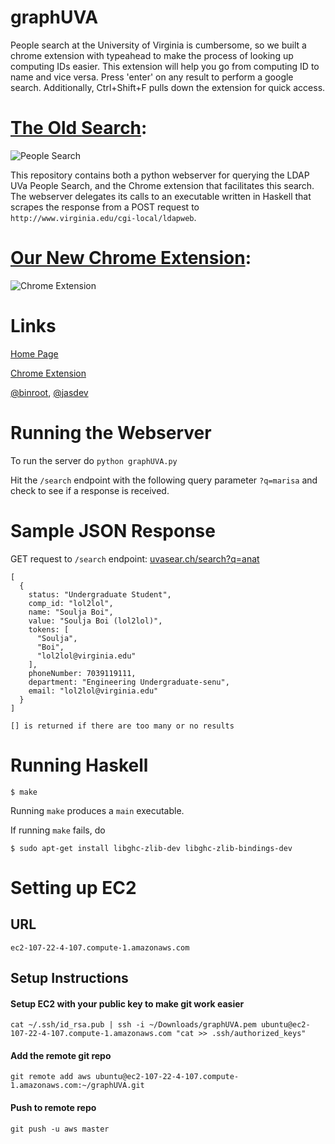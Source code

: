 graphUVA
========
People search at the University of Virginia is cumbersome, so we built a chrome extension with typeahead to make the process of looking up computing IDs easier. This extension will help you go from computing ID to name and vice versa.
Press 'enter' on any result to perform a google search. Additionally, Ctrl+Shift+F pulls down the extension for quick access.

[The Old Search](http://www.virginia.edu/search/):
===============

![People Search](http://i.imgur.com/1JKSO6V.png)

This repository contains both a python webserver for querying the LDAP UVa People Search, and the Chrome extension that facilitates this search. The webserver delegates its calls to an executable written in Haskell that scrapes the response from a POST request to `http://www.virginia.edu/cgi-local/ldapweb`.

[Our New Chrome Extension](https://chrome.google.com/webstore/detail/uva-people-search/jdebncmmapengneahngfihdnoajlfmbn):
=========================

![Chrome Extension](https://lh3.googleusercontent.com/HQIc1t43bAbuGyE-U6odgWLgbF7KM6do1W6OQChPb7Q4G0KqkAz18UeEvjYffA59g8lZfz6e=s640-h400-e365-rw)


Links
=====================
[Home Page](http://uvasear.ch)


[Chrome Extension](https://chrome.google.com/webstore/detail/uva-people-search/jdebncmmapengneahngfihdnoajlfmbn/details)


[@binroot](https://twitter.com/binroot), [@jasdev](https://twitter.com/jasdev)

Running the Webserver
=====================
To run the server do `python graphUVA.py`

Hit the `/search` endpoint with the following query parameter `?q=marisa` and check to see if a response is received.

Sample JSON Response
====================
GET request to `/search` endpoint: [uvasear.ch/search?q=anat](http://uvasear.ch/search?q=anat)
    
    [
      {
        status: "Undergraduate Student",
        comp_id: "lol2lol",
        name: "Soulja Boi",
        value: "Soulja Boi (lol2lol)",
        tokens: [
          "Soulja",
          "Boi",
          "lol2lol@virginia.edu"
        ],
        phoneNumber: 7039119111,
        department: "Engineering Undergraduate-senu",
        email: "lol2lol@virginia.edu"
      }
    ]

    [] is returned if there are too many or no results

Running Haskell
===============
    $ make

Running `make` produces a `main` executable.

If running `make` fails, do 

    $ sudo apt-get install libghc-zlib-dev libghc-zlib-bindings-dev
    
Setting up EC2
==============
## URL

    ec2-107-22-4-107.compute-1.amazonaws.com

## Setup Instructions
#### Setup EC2 with your public key to make git work easier

    cat ~/.ssh/id_rsa.pub | ssh -i ~/Downloads/graphUVA.pem ubuntu@ec2-107-22-4-107.compute-1.amazonaws.com "cat >> .ssh/authorized_keys"

#### Add the remote git repo

    git remote add aws ubuntu@ec2-107-22-4-107.compute-1.amazonaws.com:~/graphUVA.git

#### Push to remote repo

    git push -u aws master





